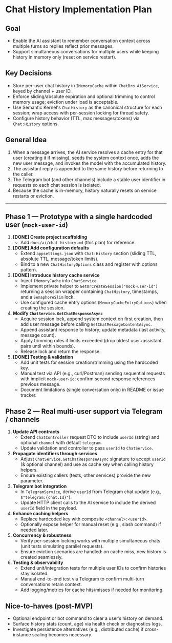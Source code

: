 # Chat History Implementation Plan

## Goal
- Enable the AI assistant to remember conversation context across multiple turns so replies reflect prior messages.
- Support simultaneous conversations for multiple users while keeping history in memory only (reset on service restart).

## Key Decisions
- Store per-user chat history in `IMemoryCache` within `ChatBro.AiService`, keyed by channel + user ID.
- Enforce sliding/absolute expiration and optional trimming to control memory usage; eviction under load is acceptable.
- Use Semantic Kernel's `ChatHistory` as the canonical structure for each session; wrap access with per-session locking for thread safety.
- Configure history behavior (TTL, max messages/tokens) via `Chat:History` options.

## General Idea
1. When a message arrives, the AI service resolves a cache entry for that user (creating it if missing), seeds the system context once, adds the new user message, and invokes the model with the accumulated history.
2. The assistant reply is appended to the same history before returning to the caller.
3. The Telegram bot (and other channels) include a stable user identifier in requests so each chat session is isolated.
4. Because the cache is in-memory, history naturally resets on service restarts or eviction.

---

## Phase 1 — Prototype with a single hardcoded user (`mock-user-id`)

1. **[DONE] Create project scaffolding**
   - Add `docs/ai/chat-history.md` (this plan) for reference.
2. **[DONE] Add configuration defaults**
   - Extend `appsettings.json` with `Chat:History` section (sliding TTL, absolute TTL, message/token limits).
   - Bind to a new `ChatHistoryOptions` class and register with options pattern.
3. **[DONE] Introduce history cache service**
   - Inject `IMemoryCache` into `ChatService`.
   - Implement private helper to `GetOrCreateSession("mock-user-id")` returning a session wrapper containing `ChatHistory`, timestamps, and a `SemaphoreSlim` lock.
   - Use configured cache entry options (`MemoryCacheEntryOptions`) when creating the session.
4. **Modify `ChatService.GetChatResponseAsync`**
   - Acquire session lock, append system context on first creation, then add user message before calling `GetChatMessageContentAsync`.
   - Append assistant response to history; update metadata (last activity, message count).
   - Apply trimming rules if limits exceeded (drop oldest user+assistant pairs until within bounds).
   - Release lock and return the response.
5. **[DONE] Testing & validation**
   - Add unit tests for session creation/trimming using the hardcoded key.
   - Manual test via API (e.g., curl/Postman) sending sequential requests with implicit `mock-user-id`; confirm second response references previous message.
   - Document limitations (single conversation only) in README or issue tracker.

## Phase 2 — Real multi-user support via Telegram / channels

1. **Update API contracts**
   - Extend `ChatController` request DTO to include `userId` (string) and optional `channel` with default `telegram`.
   - Update validation and controller to pass `userId` to `ChatService`.
2. **Propagate identifiers through services**
   - Adjust `ChatService.GetChatResponseAsync` signature to accept `userId` (& optional channel) and use as cache key when calling history helpers.
   - Ensure existing callers (tests, other services) provide the new parameter.
3. **Telegram bot integration**
   - In `TelegramService`, derive `userId` from Telegram chat update (e.g., `$"telegram:{chat.Id}"`).
   - Update HTTP client calls to the AI service to include the derived `userId` field in the payload.
4. **Enhance caching helpers**
   - Replace hardcoded key with composite `<channel>:<userId>`.
   - Optionally expose helper for manual reset (e.g., slash command) if needed later.
5. **Concurrency & robustness**
   - Verify per-session locking works with multiple simultaneous chats (unit tests simulating parallel requests).
   - Ensure eviction scenarios are handled: on cache miss, new history is created seamlessly.
6. **Testing & observability**
   - Extend unit/integration tests for multiple user IDs to confirm histories stay isolated.
   - Manual end-to-end test via Telegram to confirm multi-turn conversations retain context.
   - Add logging/metrics for cache hits/misses if needed for monitoring.

## Nice-to-haves (post-MVP)
- Optional endpoint or bot command to clear a user’s history on demand.
- Surface history stats (count, age) via health check or diagnostics logs.
- Investigate persistence alternatives (e.g., distributed cache) if cross-instance scaling becomes necessary.
